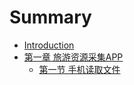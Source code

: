 # Summary

* [Introduction](README.md)
* [第一章 旅游资源采集APP](./quAPP/app.md)
  * [第一节 手机读取文件](./quAPP1-1.md)

